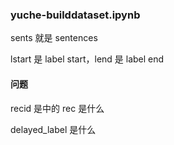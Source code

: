 
### yuche-builddataset.ipynb  

sents 就是 sentences  

lstart 是 label start，lend 是 label end  


#### 问题  

recid 是中的 rec 是什么  

delayed_label 是什么  


